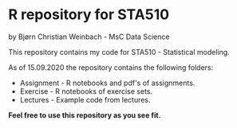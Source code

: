 # R repository for STA510

by Bjørn Christian Weinbach - MsC Data Science

This repository contains my code for STA510 - Statistical modeling.

As of 15.09.2020 the repository contains the following folders:

* Assignment -  R notebooks and pdf's of assignments.
* Exercise - R notebooks of exercise sets.
* Lectures - Example code from lectures.

**Feel free to use this repository as you see fit.**
